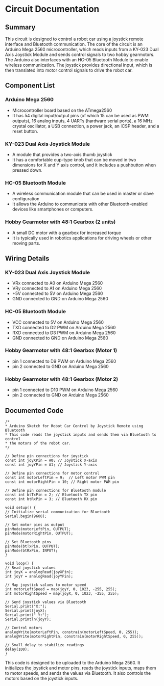 # **Circuit Documentation**

## **Summary**

This circuit is designed to control a robot car using a joystick remote interface and Bluetooth communication. The core of the circuit is an Arduino Mega 2560 microcontroller, which reads inputs from a KY-023 Dual Axis Joystick Module and sends control signals to two hobby gearmotors. The Arduino also interfaces with an HC-05 Bluetooth Module to enable wireless communication. The joystick provides directional input, which is then translated into motor control signals to drive the robot car.

## **Component List**

### **Arduino Mega 2560**

* Microcontroller board based on the ATmega2560  
* It has 54 digital input/output pins (of which 15 can be used as PWM outputs), 16 analog inputs, 4 UARTs (hardware serial ports), a 16 MHz crystal oscillator, a USB connection, a power jack, an ICSP header, and a reset button.

### **KY-023 Dual Axis Joystick Module**

* A module that provides a two-axis thumb joystick  
* It has a comfortable cup-type knob that can be moved in two dimensions for X and Y axis control, and it includes a pushbutton when pressed down.

### **HC-05 Bluetooth Module**

* A wireless communication module that can be used in master or slave configuration  
* It allows the Arduino to communicate with other Bluetooth-enabled devices like smartphones or computers.

### **Hobby Gearmotor with 48:1 Gearbox (2 units)**

* A small DC motor with a gearbox for increased torque  
* It is typically used in robotics applications for driving wheels or other moving parts.

## **Wiring Details**

### **KY-023 Dual Axis Joystick Module**

* VRx connected to A0 on Arduino Mega 2560  
* VRy connected to A1 on Arduino Mega 2560  
* \+5V connected to 5V on Arduino Mega 2560  
* GND connected to GND on Arduino Mega 2560

### **HC-05 Bluetooth Module**

* VCC connected to 5V on Arduino Mega 2560  
* TXD connected to D2 PWM on Arduino Mega 2560  
* RXD connected to D3 PWM on Arduino Mega 2560  
* GND connected to GND on Arduino Mega 2560

### **Hobby Gearmotor with 48:1 Gearbox (Motor 1\)**

* pin 1 connected to D9 PWM on Arduino Mega 2560  
* pin 2 connected to GND on Arduino Mega 2560

### **Hobby Gearmotor with 48:1 Gearbox (Motor 2\)**

* pin 1 connected to D10 PWM on Arduino Mega 2560  
* pin 2 connected to GND on Arduino Mega 2560

## **Documented Code**

`/*`  
 `* Arduino Sketch for Robot Car Control by Joystick Remote using Bluetooth`  
 `* This code reads the joystick inputs and sends them via Bluetooth to control`  
 `* the motors of the robot car.`  
 `*/`

`// Define pin connections for joystick`  
`const int joyXPin = A0; // Joystick X-axis`  
`const int joyYPin = A1; // Joystick Y-axis`

`// Define pin connections for motor control`  
`const int motorLeftPin = 9;  // Left motor PWM pin`  
`const int motorRightPin = 10; // Right motor PWM pin`

`// Define pin connections for Bluetooth module`  
`const int btTxPin = 2; // Bluetooth TX pin`  
`const int btRxPin = 3; // Bluetooth RX pin`

`void setup() {`  
  `// Initialize serial communication for Bluetooth`  
  `Serial.begin(9600);`  
    
  `// Set motor pins as output`  
  `pinMode(motorLeftPin, OUTPUT);`  
  `pinMode(motorRightPin, OUTPUT);`  
    
  `// Set Bluetooth pins`  
  `pinMode(btTxPin, OUTPUT);`  
  `pinMode(btRxPin, INPUT);`  
`}`

`void loop() {`  
  `// Read joystick values`  
  `int joyX = analogRead(joyXPin);`  
  `int joyY = analogRead(joyYPin);`  
    
  `// Map joystick values to motor speed`  
  `int motorLeftSpeed = map(joyY, 0, 1023, -255, 255);`  
  `int motorRightSpeed = map(joyX, 0, 1023, -255, 255);`  
    
  `// Send joystick values via Bluetooth`  
  `Serial.print("X:");`  
  `Serial.print(joyX);`  
  `Serial.print(" Y:");`  
  `Serial.println(joyY);`  
    
  `// Control motors`  
  `analogWrite(motorLeftPin, constrain(motorLeftSpeed, 0, 255));`  
  `analogWrite(motorRightPin, constrain(motorRightSpeed, 0, 255));`  
    
  `// Small delay to stabilize readings`  
  `delay(100);`  
`}`

This code is designed to be uploaded to the Arduino Mega 2560\. It initializes the joystick and motor pins, reads the joystick inputs, maps them to motor speeds, and sends the values via Bluetooth. It also controls the motors based on the joystick inputs.
